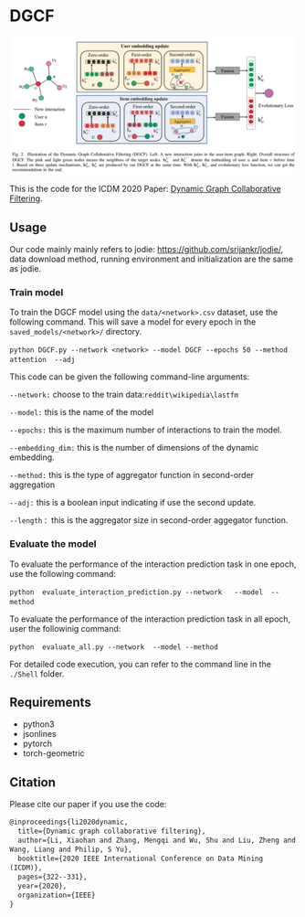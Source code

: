# DGCF

<img src="dgcf.png" alt="model" style="zoom: 50%;" />

This is the code for the ICDM 2020 Paper: [Dynamic Graph Collaborative Filtering](https://ieeexplore.ieee.org/abstract/document/9338436).

## Usage

Our code mainly mainly refers to jodie: https://github.com/srijankr/jodie/, data download method, running environment and initialization are the same as jodie.

### Train model
To train the DGCF model using the ```data/<network>.csv``` dataset, use the following command. This will save a model for every epoch in the ```saved_models/<network>/``` directory.

```python DGCF.py --network <network> --model DGCF --epochs 50 --method attention  --adj  ```

This code can be given the following command-line arguments:

```--network:``` choose to the train data:```reddit\wikipedia\lastfm```

```--model:``` this is the name of the model  

```--epochs:```  this is the maximum number of interactions to train the model.

```--embedding_dim:``` this is the number of dimensions of the dynamic embedding.

```--method:```  this is the type of aggregator function in second-order aggregation

```--adj:```  this is a boolean input indicating if use the second update.

```--length：``` this is  the aggregator size in second-order aggegator function.

### Evaluate the model

To evaluate the performance of the interaction prediction task in one epoch, use the following command:

```python  evaluate_interaction_prediction.py --network   --model  --method ```

To evaluate the performance of the interaction prediction task in all epoch, user the followinig command:

```python  evaluate_all.py --network  --model --method```

For detailed code execution, you can refer to the command line in the ```./Shell``` folder.


## Requirements

- python3
- jsonlines
- pytorch
- torch-geometric

## Citation

Please cite our paper if you use the code:

```
@inproceedings{li2020dynamic,
  title={Dynamic graph collaborative filtering},
  author={Li, Xiaohan and Zhang, Mengqi and Wu, Shu and Liu, Zheng and Wang, Liang and Philip, S Yu},
  booktitle={2020 IEEE International Conference on Data Mining (ICDM)},
  pages={322--331},
  year={2020},
  organization={IEEE}
}
```
